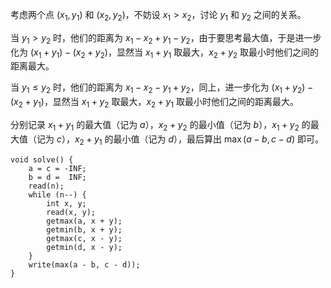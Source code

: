 考虑两个点 $(x_1, y_1)$ 和 $(x_2, y_2)$，不妨设 $x_1 > x_2$，讨论 $y_1$ 和 $y_2$ 之间的关系。

当 $y_1 > y_2$ 时，他们的距离为 $x_1 - x_2 + y_1 - y_2$，由于要思考最大值，于是进一步化为 $(x_1 + y_1) - (x_2 + y_2)$，显然当 $x_1 + y_1$ 取最大，$x_2 + y_2$ 取最小时他们之间的距离最大。

当 $y_1 \le y_2$ 时，他们的距离为 $x_1 - x_2 - y_1 + y_2$，同上，进一步化为 $(x_1 + y_2) - (x_2 + y_1)$，显然当 $x_1 + y_2$ 取最大，$x_2 + y_1$ 取最小时他们之间的距离最大。

分别记录 $x_1 + y_1$ 的最大值（记为 $a$），$x_2 + y_2$ 的最小值（记为 $b$），$x_1 + y_2$ 的最大值（记为 $c$），$x_2 + y_1$ 的最小值（记为 $d$），最后算出 $\max(a - b, c - d)$ 即可。

```
void solve() {
	a = c = -INF;
	b = d =  INF;
    read(n);
    while (n--) {
    	int x, y;
    	read(x, y);
    	getmax(a, x + y);
    	getmin(b, x + y);
    	getmax(c, x - y);
    	getmin(d, x - y);
    }
    write(max(a - b, c - d));
}
```
